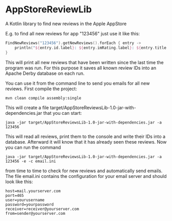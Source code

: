 # AppStoreReviewLib
A Kotlin library to find new reviews in the Apple AppStore

E.g. to find all new reviews for app "123456" just use it like this:

```Kotlin
FindNewReviews("123456").getNewReviews().forEach { entry ->
    println("${entry.id.label}: ${entry.imRating.label}: ${entry.title.label}")
}
```
This will print all new reviews that have been written since the last time the program was run. For this purpose it saves
all known review IDs into an Apache Derby database on each run.

You can use it from the command line to send you emails for all new reviews. First compile the project:
```
mvn clean compile assembly:single
```

This will create a file target/AppStoreReviewsLib-1.0-jar-with-dependencies.jar that you can start:

```
java -jar target/AppStoreReviewsLib-1.0-jar-with-dependencies.jar -a 123456
```

This will read all reviews, print them to the console and write their IDs into a database. Afterward it will
know that it has already seen these reviews. Now you can run the command

```
java -jar target/AppStoreReviewsLib-1.0-jar-with-dependencies.jar -a 123456 -e -c email.ini
```

from time to time to check for new reviews and automatically send emails. The file email.ini contains the
configuration for your email server and should look like this:

```
host=mail.yourserver.com
port=465
user=yourusername
password=yourpassword
receiver=receiver@yourserver.com
from=sender@yourserver.com
```

